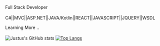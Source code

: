 Full Stack Developer </br></br>
C#||MVC||ASP.NET||JAVA/Kotlin||REACT||JAVASCRIPT||JQUERY||WSDL

Learning More ..</br></br>
![Justus's GitHub stats](https://github-readme-stats.vercel.app/api?username=justus57&show_icons=true&theme=radical) [![Top Langs](https://github-readme-stats.vercel.app/api/top-langs/?username=justus57&layout=compact)](https://github.com/justus57/github-readme-stats)




